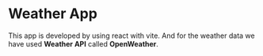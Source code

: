 # Weather App

This app is developed by using react with vite. And for the weather data we have used **Weather API** called **OpenWeather**.
